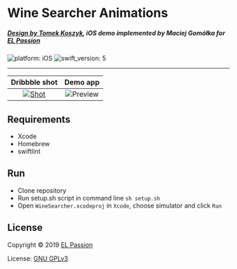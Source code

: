 # Wine Searcher Animations
##### [Design by Tomek Koszyk](https://dribbble.com/shots/3966958-Wine-Searcher-Animations?utm_source=Clipboard_Shot&utm_campaign=tomkoszyk&utm_content=Wine%20Searcher%20Animations&utm_medium=Social_Share), iOS demo implemented by Maciej Gomółka for [EL Passion](https://www.elpassion.com)

![platform: iOS](https://img.shields.io/badge/platform-iOS-blue.svg)
![swift_version: 5](https://img.shields.io/badge/Swift-5.0-orange.svg)

---

|Dribbble shot|Demo app|
|:-:|:-:|
|[![Shot](Gifs/wine_searcher_dribbble.gif)](https://dribbble.com/shots/3966958-Wine-Searcher-Animations?utm_source=Clipboard_Shot&utm_campaign=tomkoszyk&utm_content=Wine%20Searcher%20Animations&utm_medium=Social_Share)|![Preview](Gifs/wine_searcher_implementation.gif)|

## Requirements

* Xcode
* Homebrew
* swiftlint

## Run

* Clone repository
* Run setup.sh script in command line `sh setup.sh`
* Open `WineSearcher.xcodeproj` in `Xcode`, choose simulator and click `Run`

## License

Copyright © 2019 [EL Passion](https://www.elpassion.com)

License: [GNU GPLv3](LICENSE)
